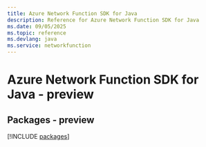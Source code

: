 ```yaml
---
title: Azure Network Function SDK for Java
description: Reference for Azure Network Function SDK for Java
ms.date: 09/05/2025
ms.topic: reference
ms.devlang: java
ms.service: networkfunction
---
```

# Azure Network Function SDK for Java - preview
## Packages - preview
[!INCLUDE [packages](network-function-index.md)]